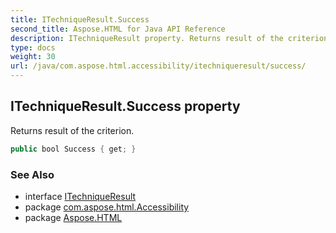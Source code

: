 ```yaml
---
title: ITechniqueResult.Success
second_title: Aspose.HTML for Java API Reference
description: ITechniqueResult property. Returns result of the criterion
type: docs
weight: 30
url: /java/com.aspose.html.accessibility/itechniqueresult/success/
---
```

## ITechniqueResult.Success property

Returns result of the criterion.

```java
public bool Success { get; }
```

### See Also

* interface [ITechniqueResult](../)
* package [com.aspose.html.Accessibility](../../../com.aspose.html.accessibility/)
* package [Aspose.HTML](../../../)
